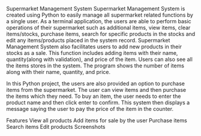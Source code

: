 Supermarket Management System
Supermarket Management System is created using Python to easily manage all supermarket related functions by a single user. As a terminal application, the users are able to perform basic operations of their supermarket such as additional items, view items, clear items/stocks, purchase items, search for specific products in the stocks and edit any items/products placed in the system record. Supermarket Management System also facilitates users to add new products in their stocks as a sale. This function includes adding items with their name, quantity(along with validation), and price of the item. Users can also see all the items stores in the system. The program shows the number of items along with their name, quantity, and price.


In this Python project, the users are also provided an option to purchase items from the supermarket. The user can view items and then purchase the items which they need. To buy an item, the user needs to enter the product name and then click enter to confirm. This system then displays a message saying the user to pay the price of the item in the counter.

Features
View all products
Add items for sale by the user
Purchase items
Search items
Edit products
Screenshots
